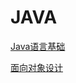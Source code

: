 # JAVA

[Java语言基础](JAVA%201341f292425d451e8332024a1239abbf/Java%E8%AF%AD%E8%A8%80%E5%9F%BA%E7%A1%80%20cae694e6acc74e40b4831c4d9895ce4c.md)

[面向对象设计](JAVA%201341f292425d451e8332024a1239abbf/%E9%9D%A2%E5%90%91%E5%AF%B9%E8%B1%A1%E8%AE%BE%E8%AE%A1%20b9fd36ac4b1441189a4f86237d8e9236.md)